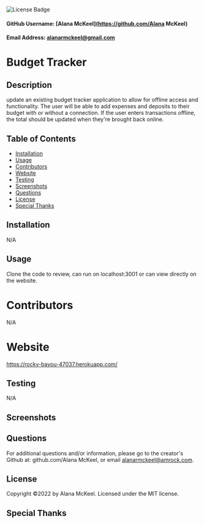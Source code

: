 
  ![License Badge](https://img.shields.io/badge/License-MIT-green.svg)

  #### GitHub Username: [Alana McKeel](https://github.com/Alana McKeel)

  #### Email Address: alanarmckeel@gmail.com

  # Budget Tracker

  ## Description
  update an existing budget tracker application to allow for offline access and functionality. The user will be able to add expenses and deposits to their budget with or without a connection. If the user enters transactions offline, the total should be updated when they're brought back online.

  ## Table of Contents
  * [Installation](#installation)
  * [Usage](#usage)
  * [Contributors](#contributors)
  * [Website](#website)
  * [Testing](#testing)
  * [Screenshots](#screenshots)
  * [Questions](#questions)
  * [License](#license)
  * [Special Thanks](#special-thanks)

  ## Installation
  N/A

  ## Usage
  Clone the code to review, can run on localhost:3001 or can view directly on the website.

  # Contributors
  N/A

  # Website
  https://rocky-bayou-47037.herokuapp.com/

  ## Testing
  N/A

  ## Screenshots

  ## Questions
  For additional questions and/or information, please go to the creator's Github at: github.com/Alana McKeel, or email alanarmckeel@amrock.com.


  ## License
  Copyright &copy;2022 by Alana McKeel.
  Licensed under the MIT license.

  ## Special Thanks
  